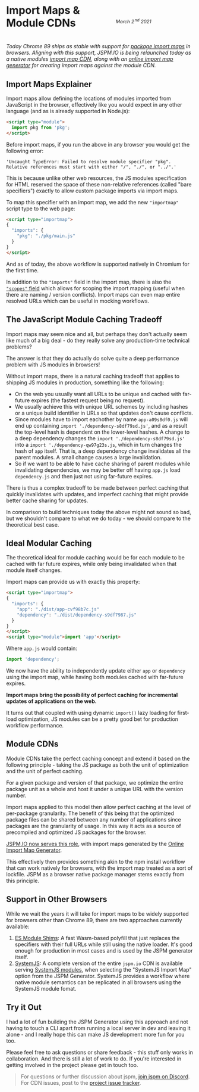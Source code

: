 # Import Maps &<br/> Module CDNs

<p style="text-align: right; margin-top: -4em; margin-bottom: 4em; font-size: 0.9em;"><em>March 2<sup style="padding-left:0.15em">nd</sup> 2021&nbsp;&nbsp;&nbsp;&nbsp;&nbsp;&nbsp;&nbsp;&nbsp;&nbsp;&nbsp;&nbsp;&nbsp;&nbsp;&nbsp;&nbsp;&nbsp;&nbsp;&nbsp;&nbsp;&nbsp;&nbsp;&nbsp;&nbsp;&nbsp;&nbsp;&nbsp;&nbsp;&nbsp;&nbsp;&nbsp;&nbsp;&nbsp;</em></p>

_Today Chrome 89 ships as stable with support for [package import maps](https://github.com/wicg/import-maps) in browsers. Aligning with this support, JSPM.IO is being relaunched today as a native modules [import map CDN](/docs/cdn), along with an [online import map generator](https://generator.jspm.io) for creating import maps against the module CDN._

## Import Maps Explainer

Import maps allow defining the locations of modules imported from JavaScript in the browser, effectively like you would expect in any other language (and as is already supported in Node.js):

```html
<script type="module">
  import pkg from 'pkg';
</script>
```

Before import maps, if you run the above in any browser you would get the following error:

`'Uncaught TypeError: Failed to resolve module specifier "pkg". Relative references must start with either "/", "./", or "../".'`

This is because unlike other web resources, the JS modules specification for HTML reserved the space of these non-relative references (called "bare specifiers") exactly to allow custom package imports via import maps.

To map this specifier with an import map, we add the new `"importmap"` script type to the web page:

```html
<script type="importmap">
{
  "imports": {
    "pkg": "./pkg/main.js"
  }
}
</script>
```

And as of today, the above workflow is supported natively in Chromium for the first time.

In addition to the `"imports"` field in the import map, there is also the [`"scopes"` field](https://github.com/wicg/import-maps#scoping-examples) which allows for scoping the import mapping (useful when there are naming / version conflicts). Import maps can even map entire resolved URLs which can be useful in mocking workflows.

## The JavaScript Module Caching Tradeoff

Import maps may seem nice and all, but perhaps they don't actually seem like much of a big deal - do they really solve any production-time technical problems?

The answer is that they do actually do solve quite a deep performance problem with JS modules in browsers!

Without import maps, there is a natural caching tradeoff that applies to shipping JS modules in production, something like the following:

* On the web you usually want all URLs to be unique and cached with far-future expires (the fastest request being no request).
* We usually achieve this with unique URL schemes by including hashes or a unique build identifier in URLs so that updates don't cause conflicts.
* Since modules have to import eachother by name `app-a09s8df0.js` will end up containing `import './dependency-s8df79sd.js'`, and as a result the top-level
  hash is dependent on the lower-level hashes. A change to a deep dependency changes the `import './dependency-s8df79sd.js'` into a `import './dependency-qw97g23s.js`, which in turn changes the hash of `app` itself. That is, a deep dependency change invalidates all the parent modules. A small change causes a large invalidation.
* So if we want to be able to have cache sharing of parent modules while invalidating dependencies, we may be better off having `app.js` load `dependency.js` and then just not using far-future expires.

There is thus a complex tradeoff to be made between perfect caching that quickly invalidates with updates, and imperfect caching that might provide better cache sharing for updates.

In comparison to build techniques today the above might not sound so bad, but we shouldn't compare to what we do today - we should compare to the theoretical best case.

## Ideal Modular Caching

The theoretical ideal for module caching would be for each module to be cached with far future expires, while only being invalidated when that module itself changes.

Import maps can provide us with exactly this property:

```html
<script type="importmap">
{
  "imports": {
    "app": "./dist/app-cvf98b7c.js"
    "dependency": "./dist/dependency-s9df7987.js"   
  }
}
</script>
<script type="module">import 'app'</script>
```

Where `app.js` would contain:

```js
import 'dependency';
```

We now have the ability to independently update either `app` or `dependency` using the import map, while having both modules cached with far-future expires.

**Import maps bring the possibility of perfect caching for incremental updates of applications on the web.**

It turns out that coupled with using dynamic `import()` lazy loading for first-load optimization, JS modules can be a pretty good bet for production workflow performance.

## Module CDNs

Module CDNs take the perfect caching concept and extend it based on the following principle - taking the JS package as both the unit of optimization and the unit of perfect caching.

For a given package and version of that package, we optimize the entire package unit as a whole and host it under a unique URL with the version number.

Import maps applied to this model then allow perfect caching at the level of per-package granularity. The benefit of this being that the optimized package files can be shared between any number of applications since packages are the granularity of usage. In this way it acts as a source of precompiled and optimized JS packages for the browser.

[JSPM.IO now serves this role](/docs/cdn), with import maps generated by the [Online Import Map Generator](https://generator.jspm.io).

This effectively then provides something akin to the npm install workflow that can work natively for browsers, with the import map treated as a sort of lockfile. JSPM as a browser native package manager stems exactly from this principle.

## Support in Other Browsers

While we wait the years it will take for import maps to be widely supported for browsers other than Chrome 89, there are two approaches currently available:

1. [ES Module Shims](https://github.com/guybedford/es-module-shims): A fast Wasm-based polyfill that just replaces the specifiers with their full URLs while still using the native loader. It's good enough for production in most cases and is used by the JSPM generator itself.
2. [SystemJS](https://github.com/systemjs/systemjs): A complete version of the entire `jspm.io` CDN is available serving [SystemJS modules](/docs/cdn#systemjs-variant), when selecting the "SystemJS Import Map" option from the JSPM Generator. SystemJS provides a workflow where native module semantics can be replicated in all browsers using the SystemJS module fomat.

## Try it Out

I had a lot of fun building the JSPM Generator using this approach and not having to touch a CLI apart from running a local server in dev and leaving it alone - and I really hope this can make JS development more fun for you too.

Please feel free to ask questions or share feedback - this stuff only works in collaboration. And there is still a lot of work to do. If you're interested in getting involved in the project please get in touch too.

> For questions or further discussion about jspm, [join jspm on Discord](https://discord.gg/dNRweUu). For CDN issues, post to the [project issue tracker](https://github.com/jspm/project).
